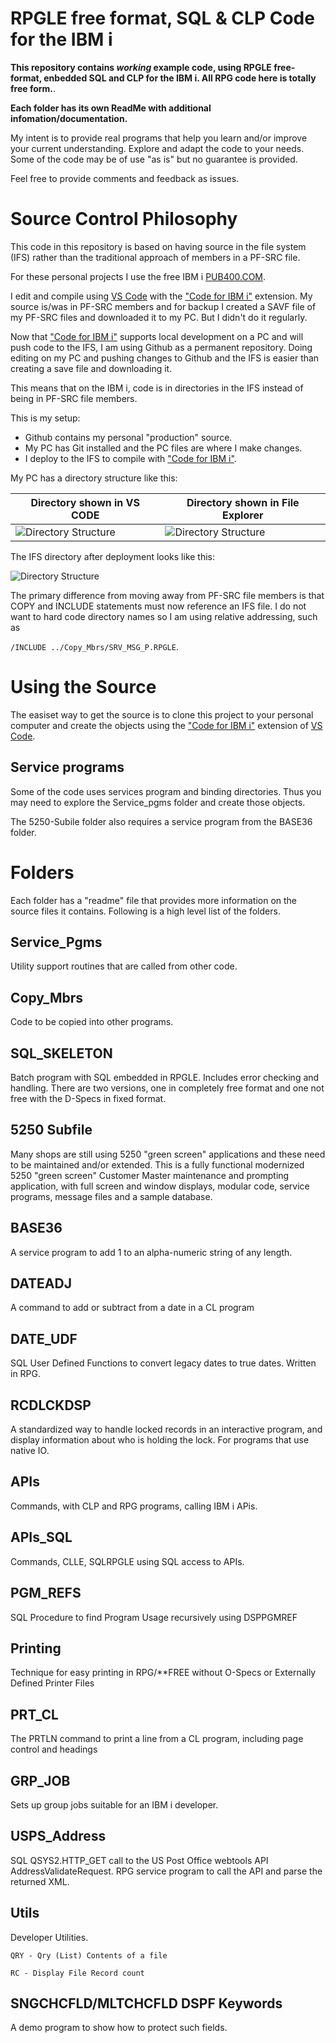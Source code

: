 # RPGLE free format, SQL & CLP Code for the IBM i

**This repository contains *working* example code, using RPGLE free-format, enbedded SQL and CLP for the IBM i. All RPG code here is totally free form.**.

**Each folder has its own ReadMe with additional infomation/documentation.**

My intent is to provide real programs that help you learn and/or improve your current understanding. Explore and adapt the code to your needs. Some of the code may be of use "as is" but no guarantee is provided.

Feel free to provide comments and feedback as issues.

# Source Control Philosophy 

This code in this repository is based on having source in the file system (IFS) rather than the traditional approach of members in a PF-SRC file.

For these personal projects I use the free IBM i [PUB400.COM](https://pub400.com/). 

I edit and compile using [VS Code](https://code.visualstudio.com/) with the ["Code for IBM i"](https://codefori.github.io/docs/#/) extension. My source is/was in PF-SRC members and for backup I created a SAVF file of my PF-SRC files and downloaded it to my PC. But  I didn't do it regularly.

Now that ["Code for IBM i"](https://codefori.github.io/docs/#/) supports local development on a PC and will push code to the IFS, I am using Github as a permanent repository. Doing editing on my PC and pushing changes to Github and the IFS is easier than creating a save file and downloading it.

This means that on the IBM i, code is in directories in the IFS instead of being in PF-SRC file members.

This is my setup:

 - Github contains my personal "production" source. 
 - My PC has Git installed and the PC files are where I make changes. 
 - I deploy to the IFS to compile with ["Code for IBM i"](https://codefori.github.io/docs/#/).
 
My PC has a directory structure like this:

| Directory shown in VS CODE                   |Directory shown in File Explorer                       |
|----------------------------------------|---------------------------------------|
|     ![Directory Structure](image.png)  | ![Directory Structure](image-2.png)   |

The IFS directory after deployment looks like this:

 ![Directory Structure](image-1.png)
 
The primary difference from moving away from PF-SRC file members is that COPY and INCLUDE statements must now reference an IFS file. I do not want to hard code directory names so I am using relative addressing, such as

 ``/INCLUDE ../Copy_Mbrs/SRV_MSG_P.RPGLE``. 

# Using the Source

The easiset way to get the source is to clone this project to your personal computer and create the objects using the ["Code for IBM i"](https://codefori.github.io/docs/#/) extension of [VS Code](https://code.visualstudio.com/).

## Service programs

Some of the code uses services program and binding directories. Thus you may need to  explore the Service_pgms folder and create those objects. 

The 5250-Subile folder also requires a service program from the BASE36 folder.

# Folders

Each folder has a "readme" file that provides more information on the source files it contains. Following is a high level list of the folders.

## Service_Pgms

Utility support routines that are called from other code.

## Copy_Mbrs

Code to be copied into other programs.

## SQL_SKELETON

Batch program with SQL embedded in RPGLE. Includes error checking and handling.  There are two versions, one in completely free format and one not free with the D-Specs in fixed format.

## 5250 Subfile

Many shops are still using 5250 "green screen" applications and these need to be maintained and/or extended. This is a fully functional modernized 5250 "green screen" Customer Master maintenance and prompting application, with full screen and window displays, modular code, service programs, message files and a sample database.

## BASE36

A service program to add 1 to an alpha-numeric string of any length.

## DATEADJ

A command to add or subtract from a date in a CL program

## DATE_UDF

SQL User Defined Functions to convert legacy dates to true dates.  Written in RPG.

## RCDLCKDSP

A standardized way to handle locked records in an interactive program, and display information about who is holding the lock.  For programs that use native IO.

## APIs

Commands, with CLP and RPG programs, calling IBM i APis.

## APIs_SQL

Commands, CLLE, SQLRPGLE using SQL access to APIs.
## PGM_REFS

SQL Procedure to find Program Usage recursively using DSPPGMREF


## Printing  

Technique for easy printing in RPG/**FREE without O-Specs or Externally Defined Printer Files

## PRT_CL

The PRTLN command to print a line from a CL program, including page control and headings

## GRP_JOB

Sets up group jobs suitable for an IBM i developer.

## USPS_Address

SQL QSYS2.HTTP_GET call to the US Post Office webtools API AddressValidateRequest.
RPG service program to call the API and parse the returned XML.

## Utils

Developer Utilities.

    QRY - Qry (List) Contents of a file
    
    RC - Display File Record count

## SNGCHCFLD/MLTCHCFLD DSPF Keywords

A demo program to show how to protect such fields.
